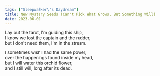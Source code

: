 ```yaml
---
tags: ["Sleepwalker\'s Daydream"]
title: New Mystery Seeds (Can't Pick What Grows, But Something Will)
date: 2023-06-01
---
```


Lay out the tarot, I'm guiding this ship,  
I know we lost the captain and the rudder,  
but I don't need them, I'm in the stream.

I sometimes wish I had the same power,  
over the happenings found inside my head,  
but I will water this orchid flower,  
and I still will, long after its dead.
